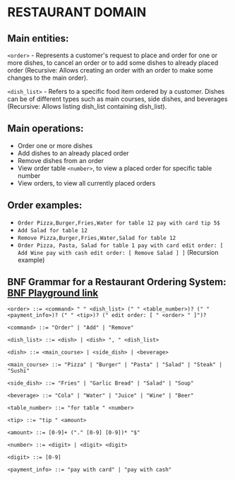 # RESTAURANT DOMAIN

## **Main entities:**

`<order>` - Represents a customer's request to place and order for one or more dishes, to cancel an order or to add some dishes to already placed order (Recursive: Allows creating an order with an order to make some changes to the main order).

`<dish_list>` - Refers to a specific food item ordered by a customer. Dishes can be of different types such as main courses, side dishes, and beverages (Recursive: Allows listing dish_list containing dish_list).

## **Main operations:**

- Order one or more dishes
- Add dishes to an already placed order
- Remove dishes from an order
- View order table `<number>`, to view a placed order for specific table number
- View orders, to view all currently placed orders

## **Order examples:**

- `Order Pizza,Burger,Fries,Water for table 12 pay with card tip 5$`
- `Add Salad for table 12`
- `Remove Pizza,Burger,Fries,Water,Salad for table 12`
- `Order Pizza, Pasta, Salad for table 1 pay with card edit order: [ Add Wine pay with cash edit order: [ Remove Salad ] ]` (Recursion example)

## **BNF Grammar for a Restaurant Ordering System: [BNF Playground link](https://bnfplayground.pauliankline.com/?bnf=<order>%20%3A%3A%3D%20<command>%20"%20"%20<dish_list>%20("%20"%20<table_number>%20%7C%20"%20"%20<payment_info>%20%7C%20"%20"%20<tip>%20%7C%20"%20edit%20order%3A%20%5B%20"%20<order>%20"%20%5D")*%0A<command>%20%3A%3A%3D%20"Order"%20%7C%20"Add"%20%7C%20"Remove"%0A<dish_list>%20%3A%3A%3D%20<dish>%20%7C%20<dish>%20"%2C%20"%20<dish_list>%0A<dish>%20%3A%3A%3D%20<main_course>%20%7C%20<side_dish>%20%7C%20<beverage>%0A<main_course>%20%3A%3A%3D%20"Pizza"%20%7C%20"Burger"%20%7C%20"Pasta"%20%7C%20"Salad"%20%7C%20"Steak"%20%7C%20"Sushi"%0A<side_dish>%20%3A%3A%3D%20"Fries"%20%7C%20"Garlic%20Bread"%20%7C%20"Salad"%20%7C%20"Soup"%0A<beverage>%20%3A%3A%3D%20"Cola"%20%7C%20"Water"%20%7C%20"Juice"%20%7C%20"Wine"%20%7C%20"Beer"%0A<table_number>%20%3A%3A%3D%20"for%20table%20"%20<number>%0A<tip>%20%3A%3A%3D%20"tip%20"%20<amount>%0A<amount>%20%3A%3A%3D%20%5B0-9%5D%2B%20("."%20%5B0-9%5D%20%5B0-9%5D)*%20"%24"%0A<number>%20%3A%3A%3D%20<digit>%20%7C%20<digit>%20<digit>%0A<digit>%20%3A%3A%3D%20%5B0-9%5D%0A<payment_info>%20%3A%3A%3D%20"pay%20with%20card"%20%7C%20"pay%20with%20cash"&name=)** 

`<order> ::= <command> " " <dish_list> (" " <table_number>)? (" " <payment_info>)? (" " <tip>)? (" edit order: [ " <order> " ]")?`

`<command> ::= "Order" | "Add" | "Remove"`

`<dish_list> ::= <dish> | <dish> ", " <dish_list>`

`<dish> ::= <main_course> | <side_dish> | <beverage>`

`<main_course> ::= "Pizza" | "Burger" | "Pasta" | "Salad" | "Steak" | "Sushi"`

`<side_dish> ::= "Fries" | "Garlic Bread" | "Salad" | "Soup"`

`<beverage> ::= "Cola" | "Water" | "Juice" | "Wine" | "Beer"`

`<table_number> ::= "for table " <number>`

`<tip> ::= "tip " <amount>`

`<amount> ::= [0-9]+ ("." [0-9] [0-9])* "$"`

`<number> ::= <digit> | <digit> <digit>`

`<digit> ::= [0-9]`

`<payment_info> ::= "pay with card" | "pay with cash"`
